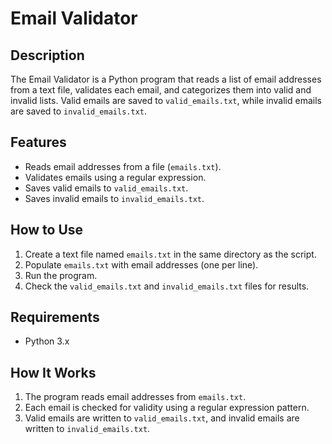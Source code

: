 # Email Validator

## Description
The Email Validator is a Python program that reads a list of email addresses from a text file, validates each email, and categorizes them into valid and invalid lists. Valid emails are saved to `valid_emails.txt`, while invalid emails are saved to `invalid_emails.txt`.

## Features
- Reads email addresses from a file (`emails.txt`).
- Validates emails using a regular expression.
- Saves valid emails to `valid_emails.txt`.
- Saves invalid emails to `invalid_emails.txt`.

## How to Use
1. Create a text file named `emails.txt` in the same directory as the script.
2. Populate `emails.txt` with email addresses (one per line).
3. Run the program.
4. Check the `valid_emails.txt` and `invalid_emails.txt` files for results.

## Requirements
- Python 3.x

## How It Works
1. The program reads email addresses from `emails.txt`.
2. Each email is checked for validity using a regular expression pattern.
3. Valid emails are written to `valid_emails.txt`, and invalid emails are written to `invalid_emails.txt`.
